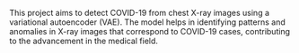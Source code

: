 This project aims to detect COVID-19 from chest X-ray images using a variational autoencoder (VAE). The model helps in identifying patterns and anomalies in X-ray images that correspond to COVID-19 cases, contributing to the advancement in the medical field.
